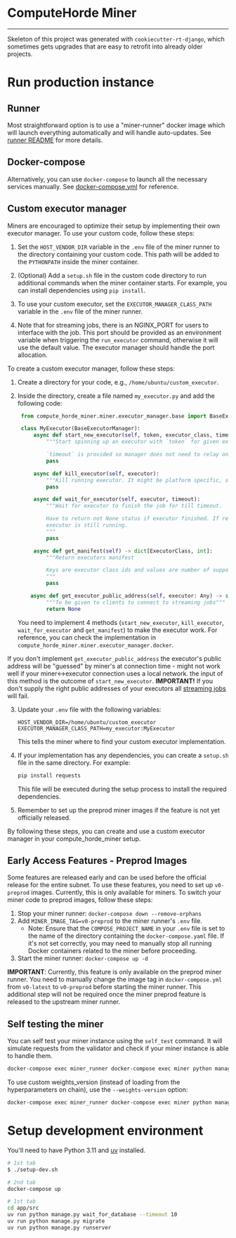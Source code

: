 # ComputeHorde Miner



- - -

Skeleton of this project was generated with `cookiecutter-rt-django`, which sometimes gets upgrades that are easy to retrofit into already older projects.

# Run production instance

## Runner

Most straightforward option is to use a "miner-runner" docker image which will launch everything automatically and will handle auto-updates. See [runner README](envs/runner/README.md) for more details.

## Docker-compose

Alternatively, you can use `docker-compose` to launch all the necessary services manually. See [docker-compose.yml](envs/runner/data/docker-compose.yml) for reference.

## Custom executor manager

Miners are encouraged to optimize their setup by implementing their own executor manager. To use your custom code, follow these steps:

1. Set the `HOST_VENDOR_DIR` variable in the `.env` file of the miner runner to the directory containing your custom code. This path will be added to the `PYTHONPATH` inside the miner container.

2. (Optional) Add a `setup.sh` file in the custom code directory to run additional commands when the miner container starts. For example, you can install dependencies using `pip install`.

3. To use your custom executor, set the `EXECUTOR_MANAGER_CLASS_PATH` variable in the `.env` file of the miner runner.

4. Note that for streaming jobs, there is an NGINX_PORT for users to interface with the job. This port should be provided as an environment variable when triggering the `run_executor` command, otherwise it will use the default value. The executor manager should handle the port allocation.

To create a custom executor manager, follow these steps:

1. Create a directory for your code, e.g., `/home/ubuntu/custom_executor`.

2. Inside the directory, create a file named `my_executor.py` and add the following code:

   ```python
    from compute_horde_miner.miner.executor_manager.base import BaseExecutorManager

    class MyExecutor(BaseExecutorManager):
        async def start_new_executor(self, token, executor_class, timeout):
            """Start spinning up an executor with `token` for given executor_class or raise ExecutorUnavailable if at capacity

            `timeout` is provided so manager does not need to relay on pool cleanup to stop expired executor"""
            pass

        async def kill_executor(self, executor):
            """Kill running executor. It might be platform specific, so leave it to Manager implementation"""
            pass

        async def wait_for_executor(self, executor, timeout):
            """Wait for executor to finish the job for till timeout.

            Have to return not None status if executor finished. If returned status is None it means that
            executor is still running.
            """
            pass

        async def get_manifest(self) -> dict[ExecutorClass, int]:
            """Return executors manifest

            Keys are executor class ids and values are number of supported executors for given executor class.
            """
            pass

       async def get_executor_public_address(self, executor: Any) -> str | None:
            """To be given to clients to connect to streaming jobs"""
            return None
   ```

   You need to implement 4 methods (`start_new_executor`, `kill_executor`, `wait_for_executor` and `get_manifest`) to make the executor work. For reference, you can check the implementation in `compute_horde_miner.miner.executor_manager.docker`.

If you don't implement `get_executor_public_address` the executor's public address will be "guessed" by miner's at connection time - might not work well if your miner<->executor connection uses a local network. the input of this method is the outcome of `start_new_executor`. **IMPORTANT!** If you don't supply the right public addresses of your executors all [streaming jobs](/docs/job_flow#streaming-organic-job-flow) will fail.

3. Update your `.env` file with the following variables:

   ```
   HOST_VENDOR_DIR=/home/ubuntu/custom_executor
   EXECUTOR_MANAGER_CLASS_PATH=my_executor:MyExecutor
   ```

   This tells the miner where to find your custom executor implementation.

4. If your implementation has any dependencies, you can create a `setup.sh` file in the same directory. For example:

   ```bash
   pip install requests
   ```

   This file will be executed during the setup process to install the required dependencies.

5. Remember to set up the preprod miner images if the feature is not yet officially released.

By following these steps, you can create and use a custom executor manager in your compute_horde_miner setup.

## Early Access Features - Preprod Images
Some features are released early and can be used before the official release for the entire subnet. To use these features, you need to set up `v0-preprod` images. Currently, this is only available for miners.
To switch your miner code to preprod images, follow these steps:
1. Stop your miner runner: `docker-compose down --remove-orphans`
2. Add `MINER_IMAGE_TAG=v0-preprod` to the miner runner's `.env` file.
   - Note: Ensure that the `COMPOSE_PROJECT_NAME` in your `.env` file is set to the name of the directory containing the `docker-compose.yaml` file. If it's not set correctly, you may need to manually stop all running Docker containers related to the miner before proceeding.
3. Start the miner runner: `docker-compose up -d`

**IMPORTANT**: Currently, this feature is only available on the preprod miner runner. You need to manually change the image tag in `docker-compose.yml` from `v0-latest` to `v0-preprod` before starting the miner runner. This additional step will not be required once the miner preprod feature is released to the upstream miner runner.


## Self testing the miner

You can self test your miner instance using the `self_test` command. It will simulate requests from the validator and check if your miner instance is able to handle them.

```sh
docker-compose exec miner_runner docker-compose exec miner python manage.py self_test
```

To use custom weights_version (instead of loading from the hyperparameters on chain), use the `--weights-version` option:

```sh
docker-compose exec miner_runner docker-compose exec miner python manage.py self_test --weights-version 2
```

# Setup development environment

You'll need to have Python 3.11 and [uv](https://docs.astral.sh/uv/) installed.

```sh
# 1st tab
$ ./setup-dev.sh
```

```sh
# 2nd tab
docker-compose up
```

```sh
# 1st tab
cd app/src
uv run python manage.py wait_for_database --timeout 10
uv run python manage.py migrate
uv run python manage.py runserver
```
